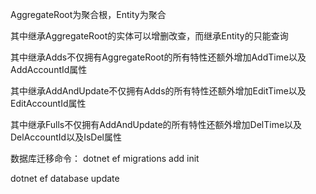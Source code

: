﻿AggregateRoot为聚合根，Entity为聚合

其中继承AggregateRoot的实体可以增删改查，而继承Entity的只能查询

其中继承Adds不仅拥有AggregateRoot的所有特性还额外增加AddTime以及AddAccountId属性

其中继承AddAndUpdate不仅拥有Adds的所有特性还额外增加EditTime以及EditAccountId属性

其中继承Fulls不仅拥有AddAndUpdate的所有特性还额外增加DelTime以及DelAccountId以及IsDel属性

数据库迁移命令：
dotnet ef migrations add init

dotnet ef database update

